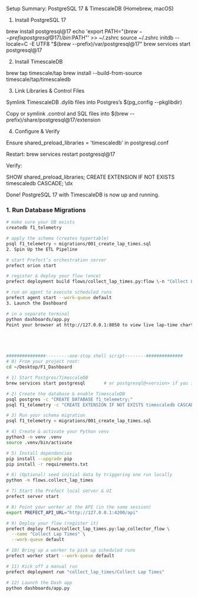 Setup Summary: PostgreSQL 17 & TimescaleDB (Homebrew, macOS)
1. Install PostgreSQL 17

brew install postgresql@17
echo 'export PATH="$(brew --prefix postgresql@17)/bin:$PATH"' >> ~/.zshrc
source ~/.zshrc
initdb --locale=C -E UTF8 "$(brew --prefix)/var/postgresql@17"
brew services start postgresql@17

2. Install TimescaleDB

brew tap timescale/tap
brew install --build-from-source timescale/tap/timescaledb

3. Link Libraries & Control Files

Symlink TimescaleDB .dylib files into Postgres’s $(pg_config --pkglibdir)

Copy or symlink .control and SQL files into $(brew --prefix)/share/postgresql@17/extension

4. Configure & Verify

Ensure shared_preload_libraries = 'timescaledb' in postgresql.conf

Restart: brew services restart postgresql@17

Verify:

SHOW shared_preload_libraries;
CREATE EXTENSION IF NOT EXISTS timescaledb CASCADE;
\dx

Done! PostgreSQL 17 with TimescaleDB is now up and running.

### 1. Run Database Migrations  
```bash
# make sure your DB exists
createdb f1_telemetry

# apply the schema (creates hypertable)
psql f1_telemetry < migrations/001_create_lap_times.sql
2. Spin Up the ETL Pipeline

# start Prefect’s orchestration server
prefect orion start

# register & deploy your flow (once)
prefect deployment build flows/collect_lap_times.py:flow \-n "Collect Lap Times" --apply

# run an agent to execute scheduled runs
prefect agent start --work-queue default
3. Launch the Dashboard

# in a separate terminal
python dashboards/app.py
Point your browser at http://127.0.0.1:8050 to view live lap-time charts.





###############---------one‐stop shell script--------##############
# 0) From your project root:
cd ~/Desktop/F1_Dashboard

# 1) Start Postgres/TimescaleDB
brew services start postgresql       # or postgresql@<version> if you installed a versioned formula

# 2) Create the database & enable TimescaleDB
psql postgres -c "CREATE DATABASE f1_telemetry;"
psql f1_telemetry -c "CREATE EXTENSION IF NOT EXISTS timescaledb CASCADE;"

# 3) Run your schema migration
psql f1_telemetry < migrations/001_create_lap_times.sql

# 4) Create & activate your Python venv
python3 -m venv .venv
source .venv/bin/activate

# 5) Install dependencies
pip install --upgrade pip
pip install -r requirements.txt

# 6) (Optional) seed initial data by triggering one run locally
python -m flows.collect_lap_times

# 7) Start the Prefect local server & UI
prefect server start 

# 8) Point your worker at the API (in the same session)
export PREFECT_API_URL="http://127.0.0.1:4200/api"

# 9) Deploy your flow (register it)
prefect deploy flows/collect_lap_times.py:lap_collector_flow \
  --name "Collect Lap Times" \
  --work-queue default 

# 10) Bring up a worker to pick up scheduled runs
prefect worker start --work-queue default 

# 11) Kick off a manual run
prefect deployment run "collect_lap_times/Collect Lap Times"

# 12) Launch the Dash app
python dashboards/app.py
